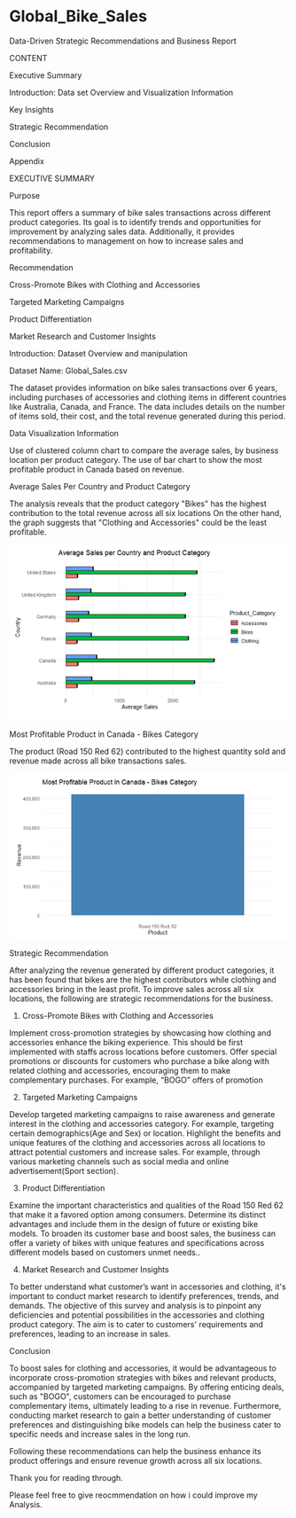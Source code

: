 # Global_Bike_Sales


Data-Driven Strategic Recommendations and Business Report


CONTENT

Executive Summary

Introduction: Data set Overview and Visualization Information

Key Insights

Strategic Recommendation

Conclusion

Appendix

EXECUTIVE SUMMARY

Purpose

This report offers a summary of bike sales transactions across different product categories. Its goal is to identify trends and opportunities for improvement by analyzing sales data. Additionally, it provides recommendations to management on how to increase sales and profitability.


Recommendation

Cross-Promote Bikes with Clothing and Accessories

Targeted Marketing Campaigns

Product Differentiation

Market Research and Customer Insights


Introduction: Dataset Overview and manipulation 

Dataset Name: Global_Sales.csv

The dataset provides information on bike sales transactions over 6 years, including purchases of accessories and clothing items in different countries like Australia, Canada, and France. The data includes details on the number of items sold, their cost, and the total revenue generated during this period.


Data Visualization Information

Use of clustered column chart to compare the average sales, by business location per product category.
The use of bar chart to show the most profitable product in Canada based on revenue.


Average Sales Per Country and Product Category

The analysis reveals that the product category "Bikes" has the highest contribution to the total revenue across all six locations
On the other hand, the graph suggests that "Clothing and Accessories" could be the least profitable.

![Data Visual 1](./images/insight_1.png)


Most Profitable Product in Canada - Bikes Category

The product (Road 150 Red 62) contributed to the highest quantity sold and revenue made across all bike transactions sales.

![Data Visual 2](./images/insight_2.png)




Strategic Recommendation

After analyzing the revenue generated by different product categories, it has been found that bikes are the highest contributors while clothing and accessories bring in the least profit. To improve sales across all six locations, the following are strategic recommendations for the business.

1. Cross-Promote Bikes with Clothing and Accessories

Implement cross-promotion strategies by showcasing how clothing and accessories enhance the biking experience. This should be first implemented with staffs across locations before customers.
Offer special promotions or discounts for customers who purchase a bike along with related clothing and accessories, encouraging them to make complementary purchases. For example,  “BOGO” offers of promotion

2. Targeted Marketing Campaigns

Develop targeted marketing campaigns to raise awareness and generate interest in the clothing and accessories category. For example, targeting certain demographics(Age and Sex) or location.
Highlight the benefits and unique features of the clothing and accessories across all locations to attract potential customers and increase sales. For example, through various marketing channels such as social media and online advertisement(Sport section).

3. Product Differentiation

Examine the important characteristics and qualities of the Road 150 Red 62 that make it a favored option among consumers. Determine its distinct advantages and include them in the design of future or existing bike models.
To broaden its customer base and boost sales, the business can offer a variety of bikes with unique features and specifications across different models based on customers unmet needs..

4. Market Research and Customer Insights

To better understand what customer’s want in accessories and clothing, it's important to conduct market research to identify preferences, trends, and demands.
The objective of this survey and analysis is to pinpoint any deficiencies and potential possibilities in the accessories and clothing product category. The aim is to cater to customers' requirements and preferences, leading to an increase in sales.

Conclusion

To boost sales for clothing and accessories, it would be advantageous to incorporate cross-promotion strategies with bikes and relevant products, accompanied by targeted marketing campaigns. By offering enticing deals, such as "BOGO", customers can be encouraged to purchase complementary items, ultimately leading to a rise in revenue.
 Furthermore, conducting market research to gain a better understanding of customer preferences and distinguishing bike models can help the business cater to specific needs and increase sales in the long run. 

Following these recommendations can help the business enhance its product offerings and ensure revenue growth across all six locations.


Thank you for reading through.

Please feel free to give reocmmendation on how i could improve my Analysis.









